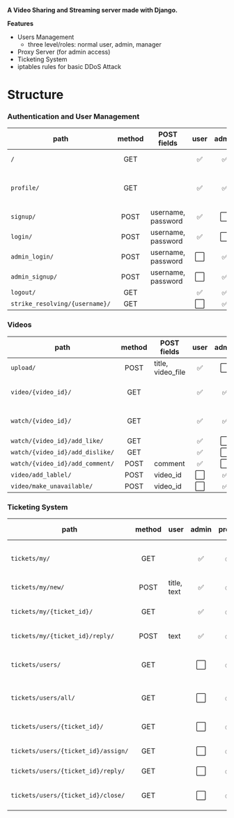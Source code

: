 
**A Video Sharing and Streaming server made with Django.**


**Features**
- Users Management
  - three level/roles: normal user, admin, manager
- Proxy Server (for admin access)
- Ticketing System
- iptables rules for basic DDoS Attack


# Structure
### Authentication and User Management ###
 | path | method | POST fields | user | admin | proxy | description | 
 | --- | :---: | --- | :---: | :---: | :---: | --- | 
 | `/` | GET |  | :white_check_mark: | :white_check_mark: | :white_large_square: | view list of videos | 
 | `profile/` | GET |  | :white_check_mark: | :white_check_mark: | :white_large_square: | displaying username and staff status | 
 | `signup/` | POST | username, password | :white_check_mark: | :white_large_square: | :white_large_square: |  | 
 | `login/` | POST | username, password | :white_check_mark: | :white_large_square: | :white_large_square: |  | 
 | `admin_login/` | POST | username, password | :white_large_square: | :white_check_mark: | :white_large_square: |  | 
 | `admin_signup/` | POST | username, password | :white_large_square: | :white_check_mark: | :white_large_square: |  | 
 | `logout/` | GET |  | :white_check_mark: | :white_check_mark: | :white_large_square: |  | 
 | `strike_resolving/{username}/` | GET |  | :white_large_square: | :white_check_mark: | :white_check_mark: |  | 
 
 ### Videos ###
 | path | method | POST fields | user | admin | proxy | description | 
 | --- | :---: | --- | :---: | :---: | :---: | --- | 
 | `upload/` | POST | title, video_file | :white_check_mark: | :white_large_square: | :white_large_square: | upload limit: 50MB | 
 | `video/{video_id}/` | GET |  | :white_check_mark: | :white_check_mark: | :white_large_square: | watching video (with sockets) | 
 | `watch/{video_id}/` | GET |  | :white_check_mark: | :white_check_mark: | :white_large_square: | watching video (html) | 
 | `watch/{video_id}/add_like/` | GET |  | :white_check_mark: | :white_large_square: | :white_large_square: |  | 
 | `watch/{video_id}/add_dislike/` | GET |  | :white_check_mark: | :white_large_square: | :white_large_square: |  | 
 | `watch/{video_id}/add_comment/` | POST | comment | :white_check_mark: | :white_large_square: | :white_large_square: |  | 
 | `video/add_lablel/` | POST | video_id | :white_large_square: | :white_check_mark: | :white_check_mark: |  | 
 | `video/make_unavailable/` | POST | video_id | :white_large_square: | :white_check_mark: | :white_check_mark: |  | 
 
 ### Ticketing System ###
 | path | method | user | admin | proxy | POST fields | description | 
 | --- | :---: | --- | :---: | :---: | :---: | --- | 
 | `tickets/my/` | GET |  | :white_check_mark: | :white_check_mark: | :white_large_square: | list of tickets created by user | 
 | `tickets/my/new/` | POST | title, text | :white_check_mark: | :white_check_mark: | :white_large_square: | create new ticket | 
 | `tickets/my/{ticket_id}/` | GET |  | :white_check_mark: | :white_check_mark: | :white_large_square: | display ticket information | 
 | `tickets/my/{ticket_id}/reply/` | POST | text | :white_check_mark: | :white_check_mark: | :white_large_square: | reply to a ticket | 
 | `tickets/users/` | GET |  | :white_large_square: | :white_check_mark: | :white_large_square: | list of tickets assigned to user | 
 | `tickets/users/all/` | GET |  | :white_large_square: | :white_check_mark: | :white_large_square: | list of unassigned tickets | 
 | `tickets/users/{ticket_id}/` | GET |  | :white_large_square: | :white_check_mark: | :white_large_square: | display ticket information | 
 | `tickets/users/{ticket_id}/assign/` | GET |  | :white_large_square: | :white_check_mark: | :white_check_mark: | assign ticket | 
 | `tickets/users/{ticket_id}/reply/` | GET |  | :white_large_square: | :white_check_mark: | :white_check_mark: | reply to a ticket | 
 | `tickets/users/{ticket_id}/close/` | GET |  | :white_large_square: | :white_check_mark: | :white_check_mark: | set ticket status to close | 
